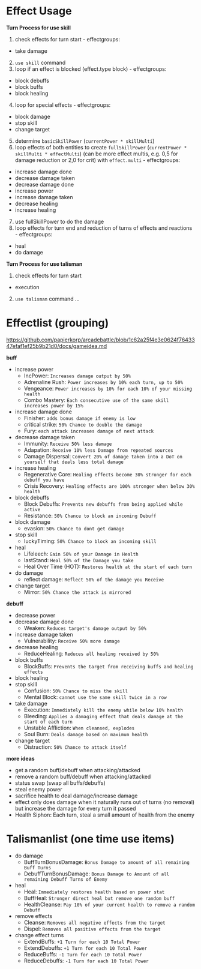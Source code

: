 # Effect Usage

**Turn Process for use skill**

1. check effects for turn start - effectgroups: 
- take damage
2. `use skill` command
3. loop if an effect is blocked (effect.type block) - effectgroups: 
- block debuffs
- block buffs
- block healing
4. loop for special effects - effectgroups: 
- block damage
- stop skill
- change target
5. determine `basicSkillPower` (`currentPower * skillMulti`)
6. loop effects of both entities to create `fullSkillPower` (`currentPower * skillMulti * effectMulti`) (can be more effect multis, e.g. 0,5 for damage reduction or 2,0 for crit) with `effect.multi` - effectgroups: 
- increase damage done
- decrease damage taken 
- decrease damage done 
- increase power 
- increase damage taken 
- decrease healing 
- increase healing
7. use fullSkillPower to do the damage
8. loop effects for turn end and reduction of turns of effects and reactions - effectgroups: 
- heal 
- do damage

**Turn Process for use talisman**

1. check effects for turn start
- execution
2. `use talisman` command
...


# Effectlist (grouping)

https://github.com/papierkorp/arcadebattle/blob/1c62a25f4e3e0624f7643347efaf1ef25b9b21d0/docs/gameidea.md

**buff**

- increase power
  - IncPower: `Increases damage output by 50%`
  - Adrenaline Rush: `Power increases by 10% each turn, up to 50%`
  - Vengeance: `Power increases by 10% for each 10% of your missing health`
  - Combo Mastery: `Each consecutive use of the same skill increases power by 15%`
- increase damage done
  - Finisher: `adds bonus damage if enemy is low`
  - critical strike: `50% Chance to double the damage`
  - Fury: `each attack increases damage of next attack`
- decrease damage taken
  - Immunity: `Receive 50% less damage`
  - Adapation: `Receive 10% less Damage from repeated sources`
  - Damage Dispersal: `Convert 20% of damage taken into a DoT on yourself that deals less total damage`
- increase healing
  - Regenerative Core: `Healing effects become 30% stronger for each debuff you have`
  - Crisis Recovery: `Healing effects are 100% stronger when below 30% health`
- block debuffs
  - Block Debuffs: `Prevents new debuffs from being applied while active`
  - Resistance: `50% Chance to block an incoming Debuff`
- block damage
  - evasion: `50% Chance to dont get damage`
- stop skill
  - luckyTiming: `50% Chance to block an incoming skill`
- heal
  - Lifeleech: `Gain 50% of your Damage in Health`
  - lastStand: `Heal 50% of the Damage you take`
  - Heal Over Time (HOT): `Restores health at the start of each turn`
- do damage
  - reflect damage: `Reflect 50% of the damage you Receive`
- change target
  - Mirror: `50% Chance the attack is mirrored`

**debuff**

- decrease power
- decrease damage done
  - Weaken: `Reduces target's damage output by 50%`
- increase damage taken
  - Vulnerability: `Receive 50% more damage`
- decrease healing
  - ReduceHealing: `Reduces all healing received by 50%`
- block buffs
  - BlockBuffs: `Prevents the target from receiving buffs and healing effects`
- block healing
- stop skill
  - Confusion: `50% Chance to miss the skill`
  - Mental Block: `cannot use the same skill twice in a row`
- take damage
  - Execution: `Immediately kill the enemy while below 10% health`
  - Bleeding: `Applies a damaging effect that deals damage at the start of each turn`
  - Unstable Affliction: `When cleansed, explodes`
  - Soul Burn: `Deals damage based on maximum health`
- change target
  - Distraction: `50% Chance to attack itself`

**more ideas**

- get a random buff/debuff when attacking/attacked
- remove a random buff/debuff when attacking/attacked
- status swap (swap all buffs/debuffs)
- steal enemy power
- sacrifice health to deal damage/increase damage
- effect only does damage when it naturally runs out of turns (no removal) but increase the damage for every turn it passed
- Health Siphon: Each turn, steal a small amount of health from the enemy

# Talismanlist (one time use items)

- do damage
  - BuffTurnBonusDamage: `Bonus Damage to amount of all remaining Buff Turns`
  - DebuffTurnBonusDamage: `Bonus Damage to Amount of all remaining Debuff Turns of Enemy`
- heal
  - Heal: `Immediately restores health based on power stat`
  - BuffHeal: `Stronger direct heal but remove one random buff`
  - HealthCleanse: `Pay 10% of your current health to remove a random Debuff`
- remove effects
  - Cleanse: `Removes all negative effects from the target`
  - Dispel: `Removes all positive effects from the target`
- change effect turns
  - ExtendBuffs: `+1 Turn for each 10 Total Power`
  - ExtendDebuffs: `+1 Turn for each 10 Total Power`
  - ReduceBuffs: `-1 Turn for each 10 Total Power`
  - ReduceDebuffs: `-1 Turn for each 10 Total Power` 